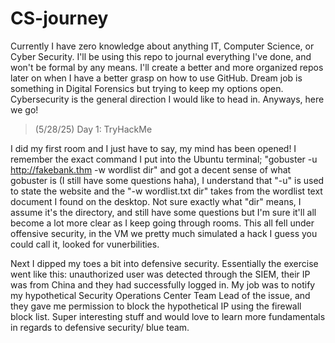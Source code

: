 # CS-journey

Currently I have zero knowledge about anything IT, Computer Science, or Cyber Security. I'll be using this repo to journal everything I've done, and won't be formal by any means. I'll create a better and more organized repos later on when I have a better grasp on how to use GitHub. Dream job is something in Digital Forensics but trying to keep my options open. Cybersecurity is the general direction I would like to head in. Anyways, here we go!

> (5/28/25) Day 1: TryHackMe

I did my first room and I just have to say, my mind has been opened! I remember the exact command I put into the Ubuntu terminal; "gobuster -u http://fakebank.thm -w wordlist dir" and got a decent sense of what gobuster is (I still have some questions haha), I understand that "-u" is used to state the website and the "-w wordlist.txt dir" takes from the wordlist text document I found on the desktop. Not sure exactly what "dir" means, I assume it's the directory, and still have some questions but I'm sure it'll all become a lot more clear as I keep going through rooms. This all fell under offensive security, in the VM we pretty much simulated a hack I guess you could call it, looked for vunerbilities. 

Next I dipped my toes a bit into defensive security. Essentially the exercise went like this: unauthorized user was detected through the SIEM, their IP was from China and they had successfully logged in. My job was to notify my hypothetical Security Operations Center Team Lead of the issue, and they gave me permission to block the hypothetical IP using the firewall block list. Super interesting stuff and would love to learn more fundamentals in regards to defensive security/ blue team.

